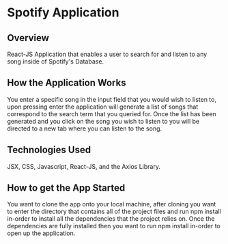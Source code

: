 # Spotify Application

## Overview

React-JS Application that enables a user to search for and listen to any song inside of Spotify's Database.

## How the Application Works

You enter a specific song in the input field that you would wish to listen to, upon pressing enter the application 
will generate a list of songs that correspond to the search term that you queried for. Once the list has
been generated and you click on the song you wish to listen to you will be directed to a new tab where you can 
listen to the song.

## Technologies Used

JSX, CSS, Javascript, React-JS, and the Axios Library.

## How to get the App Started

You want to clone the app onto your local machine, after cloning you want to enter the directory that contains
all of the project files and run npm install in-order to install all the dependencies that the project relies 
on. Once the dependencies are fully installed then you want to run npm install in-order to open up the application.

